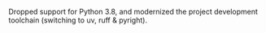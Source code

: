 Dropped support for Python 3.8, and modernized the project development toolchain (switching to uv, ruff & pyright).
